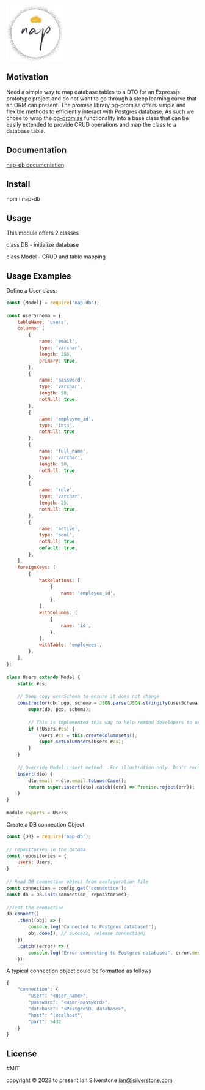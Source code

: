  <div style="display: flex; justify-content: left;">
<img width="150" alt="nap-logo" src="assets/nap-logo.png">
</div>


## Motivation

Need a simple way to map database tables to a DTO for an Expressjs prototype project and do not want to go through a steep learning curve that an ORM can present. The promise library pg-promise offers simple and flexible methods to efficiently interact with Postgres database.  As such we chose to wrap the [pg-promise](https://vitaly-t.github.io/pg-promise/) functionality into a base class that can be easily extended to provide CRUD operations and map the class to a database table.

## Documentation

[nap-db documentation](https://silverstone-i.github.io/nap-db/)

## Install

npm i nap-db

## Usage

This module offers 2 classes

class DB - initialize database

class Model - CRUD and table mapping

## Usage Examples

Define a User class:

```javascript
const {Model} = require('nap-db');

const userSchema = {
    tableName: 'users',
    columns: [
        {
            name: 'email',
            type: 'varchar',
            length: 255,
            primary: true,
        },
        {
            name: 'password',
            type: 'varchar',
            length: 50,
            notNull: true,
        },
        {
            name: 'employee_id',
            type: 'int4',
            notNull: true,
        },
        {
            name: 'full_name',
            type: 'varchar',
            length: 50,
            notNull: true,
        },
        {
            name: 'role',
            type: 'varchar',
            length: 25,
            notNull: true,
        },
        {
            name: 'active',
            type: 'bool',
            notNull: true,
            default: true,
        },
    ],
    foreignKeys: [
        {
            hasRelations: [
                {
                    name: 'employee_id',
                },
            ],
            withColumns: [
                {
                    name: 'id',
                },
            ],
            withTable: 'employees',
        },
    ],
};

class Users extends Model {
    static #cs;

    // Deep copy userSchema to ensure it does not change
    constructor(db, pgp, schema = JSON.parse(JSON.stringify(userSchema))) {
        super(db, pgp, schema);

        // This is implemented this way to help remind developers to use a static variable
        if (!Users.#cs) {
            Users.#cs = this.createColumnsets();
            super.setColumnsets(Users.#cs);
        }
    }

    // Override Model.insert method.  For illustration only. Don't recommend doing validation here!!
    insert(dto) {
        dto.email = dto.email.toLowerCase();
        return super.insert(dto).catch((err) => Promise.reject(err));
    }
}

module.exports = Users;
```

Create a DB connection Object

```javascript
const {DB} = require('nap-db');

// repositories in the databa
const repositories = {
    users: Users,
}

// Read DB connection object from configuration file
const connection = config.get('connection');
const db = DB.init(connection, repositories);

//Test the connection
db.connect()
    .then((obj) => {
        console.log('Connected to Postgres database!');
        obj.done(); // success, release connection;
    })
    .catch((error) => {
        console.log('Error connecting to Postgres database:', error.message);
    });
```
A typical connection object could be formatted as follows

```javascript
{
    "connection": {
        "user": "<user_name>",
        "password": "<user-password>",
        "database": "<PostgreSQL database>",
        "host": "localhost",
        "port": 5432
    }
}
```

## License

#MIT

copyright © 2023 to present Ian Silverstone ian@isilverstone.com
